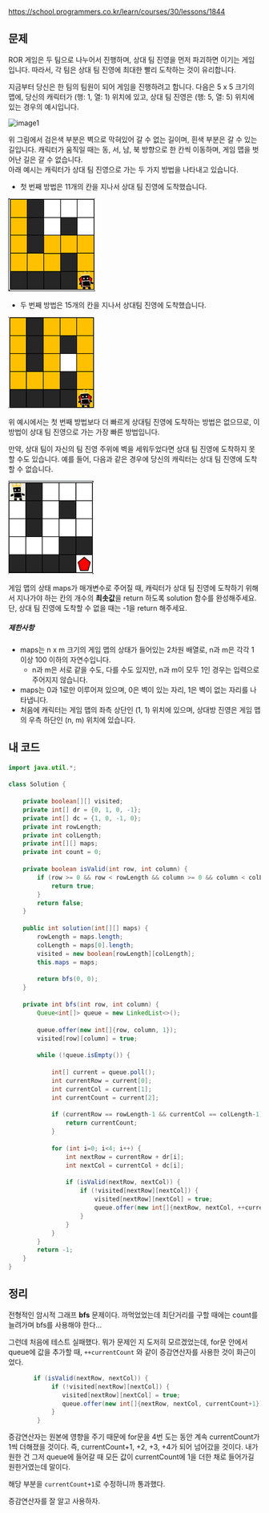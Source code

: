 https://school.programmers.co.kr/learn/courses/30/lessons/1844

## 문제

ROR 게임은 두 팀으로 나누어서 진행하며, 상대 팀 진영을 먼저 파괴하면 이기는 게임입니다. 따라서, 각 팀은 상대 팀 진영에 최대한 빨리 도착하는 것이 유리합니다.

지금부터 당신은 한 팀의 팀원이 되어 게임을 진행하려고 합니다. 다음은 5 x 5 크기의 맵에, 당신의 캐릭터가 (행: 1, 열: 1) 위치에 있고, 상대 팀 진영은 (행: 5, 열: 5) 위치에 있는 경우의 예시입니다.

![image1](image.png)


위 그림에서 검은색 부분은 벽으로 막혀있어 갈 수 없는 길이며, 흰색 부분은 갈 수 있는 길입니다. 캐릭터가 움직일 때는 동, 서, 남, 북 방향으로 한 칸씩 이동하며, 게임 맵을 벗어난 길은 갈 수 없습니다.  
아래 예시는 캐릭터가 상대 팀 진영으로 가는 두 가지 방법을 나타내고 있습니다.

- 첫 번째 방법은 11개의 칸을 지나서 상대 팀 진영에 도착했습니다.

![image2](./images/image2.png)


- 두 번째 방법은 15개의 칸을 지나서 상대팀 진영에 도착했습니다.

![image3](./images/image3.png)

위 예시에서는 첫 번째 방법보다 더 빠르게 상대팀 진영에 도착하는 방법은 없으므로, 이 방법이 상대 팀 진영으로 가는 가장 빠른 방법입니다.

만약, 상대 팀이 자신의 팀 진영 주위에 벽을 세워두었다면 상대 팀 진영에 도착하지 못할 수도 있습니다. 예를 들어, 다음과 같은 경우에 당신의 캐릭터는 상대 팀 진영에 도착할 수 없습니다.

![image4](./images/image4.png)

게임 맵의 상태 maps가 매개변수로 주어질 때, 캐릭터가 상대 팀 진영에 도착하기 위해서 지나가야 하는 칸의 개수의 **최솟값**을 return 하도록 solution 함수를 완성해주세요. 단, 상대 팀 진영에 도착할 수 없을 때는 -1을 return 해주세요.

##### 제한사항

- maps는 n x m 크기의 게임 맵의 상태가 들어있는 2차원 배열로, n과 m은 각각 1 이상 100 이하의 자연수입니다.
    - n과 m은 서로 같을 수도, 다를 수도 있지만, n과 m이 모두 1인 경우는 입력으로 주어지지 않습니다.
- maps는 0과 1로만 이루어져 있으며, 0은 벽이 있는 자리, 1은 벽이 없는 자리를 나타냅니다.
- 처음에 캐릭터는 게임 맵의 좌측 상단인 (1, 1) 위치에 있으며, 상대방 진영은 게임 맵의 우측 하단인 (n, m) 위치에 있습니다.

## 내 코드
```java
import java.util.*;

class Solution {
    
    private boolean[][] visited;
    private int[] dr = {0, 1, 0, -1};
    private int[] dc = {1, 0, -1, 0};
    private int rowLength;
    private int colLength;
    private int[][] maps;
    private int count = 0;
    
    private boolean isValid(int row, int column) {
        if (row >= 0 && row < rowLength && column >= 0 && column < colLength && maps[row][column] != 0) {
            return true;
        }
        return false;
    }
    
    public int solution(int[][] maps) {
        rowLength = maps.length;
        colLength = maps[0].length;
        visited = new boolean[rowLength][colLength];
        this.maps = maps;
        
        return bfs(0, 0);
    }
    
    private int bfs(int row, int column) {
        Queue<int[]> queue = new LinkedList<>();
        
        queue.offer(new int[]{row, column, 1});
        visited[row][column] = true;
        
        while (!queue.isEmpty()) {
            
            int[] current = queue.poll();
            int currentRow = current[0];
            int currentCol = current[1];
            int currentCount = current[2];

            if (currentRow == rowLength-1 && currentCol == colLength-1) {
                return currentCount;
            }
            
            for (int i=0; i<4; i++) {
                int nextRow = currentRow + dr[i];
                int nextCol = currentCol + dc[i];
                
                if (isValid(nextRow, nextCol)) {
                    if (!visited[nextRow][nextCol]) {
                        visited[nextRow][nextCol] = true;
                        queue.offer(new int[]{nextRow, nextCol, ++currentCount});
                    }
                }
            }
        }    
        return -1;   
    }
}
```
## 정리
전형적인 암시적 그래프 **bfs** 문제이다. 까먹었었는데 최단거리를 구할 때에는 count를 늘려가며 bfs를 사용해야 한다...

그런데 처음에 테스트 실패했다. 뭐가 문제인 지 도저히 모르겠었는데, for문 안에서 queue에 값을 추가할 때, `++currentCount` 와 같이 증감연산자를 사용한 것이 화근이었다. 
```java
       if (isValid(nextRow, nextCol)) {
            if (!visited[nextRow][nextCol]) {
               visited[nextRow][nextCol] = true;
               queue.offer(new int[]{nextRow, nextCol, currentCount+1}); // << 이 부분이 원래 ++currentCount 였음
            }
        }

```
증감연산자는 원본에 영향을 주기 때문에 for문을 4번 도는 동안 계속 currentCount가 1씩 더해졌을 것이다. 즉, currentCount+1, +2, +3, +4가 되어 넘어갔을 것이다. 내가 원한 건 그저 queue에 들어갈 때 모든 값이 currentCount에 1을 더한 채로 들어가길 원한거였는데 말이다.

해당 부분을 `currentCount+1`로 수정하니까 통과했다.

증감연산자를 잘 알고 사용하자.